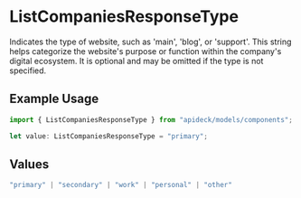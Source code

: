 # ListCompaniesResponseType

Indicates the type of website, such as 'main', 'blog', or 'support'. This string helps categorize the website's purpose or function within the company's digital ecosystem. It is optional and may be omitted if the type is not specified.

## Example Usage

```typescript
import { ListCompaniesResponseType } from "apideck/models/components";

let value: ListCompaniesResponseType = "primary";
```

## Values

```typescript
"primary" | "secondary" | "work" | "personal" | "other"
```